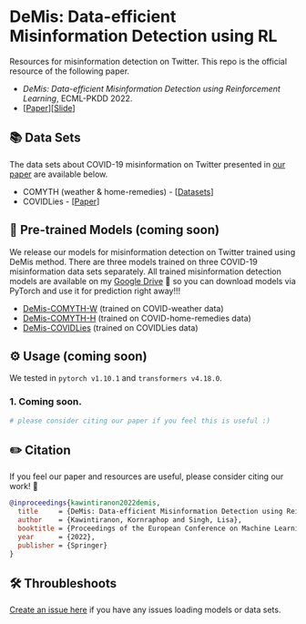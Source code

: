 # DeMis: Data-efficient Misinformation Detection using RL
Resources for misinformation detection on Twitter. This repo is the official resource of the following paper.
- *DeMis: Data-efficient Misinformation Detection using Reinforcement Learning*, ECML-PKDD 2022.
- [[Paper](https://drive.google.com/file/d/1oQL5R5YiaO3Wdj6o7Nqd7BVAN2kSMxN8/view?usp=sharing)][[Slide](https://docs.google.com/presentation/d/1buKDec8GezzwbNgR8lfj_dA4fqiVqc3qfewDq1W-Gl4/edit?usp=sharing)]

## 📚 Data Sets
The data sets about COVID-19 misinformation on Twitter presented in [our paper](https://drive.google.com/file/d/1oQL5R5YiaO3Wdj6o7Nqd7BVAN2kSMxN8/view?usp=sharing) are available below.

- COMYTH (weather & home-remedies) - [[Datasets](https://portals.mdi.georgetown.edu/public/misinformation-detection)]
- COVIDLies - [[Paper](https://aclanthology.org/2020.nlpcovid19-2.11/)]

## 🚀 Pre-trained Models (coming soon)
We release our models for misinformation detection on Twitter trained using DeMis method. There are three models trained on three COVID-19 misinformation data sets separately. All trained misinformation detection models are available on my [Google Drive](XXX) 🤗 so you can download models via PyTorch and use it for prediction right away!!!

- [DeMis-COMYTH-W](XXX) (trained on COVID-weather data)
- [DeMis-COMYTH-H](XXX) (trained on COVID-home-remedies data)
- [DeMis-COVIDLies](XXX) (trained on COVIDLies data)

## ⚙️ Usage (coming soon)
We tested in `pytorch v1.10.1` and `transformers v4.18.0`.

### 1. Coming soon.
```python
# please consider citing our paper if you feel this is useful :)
```

## ✏️ Citation
If you feel our paper and resources are useful, please consider citing our work! 🙏
```bibtex
@inproceedings{kawintiranon2022demis,
  title     = {DeMis: Data-efficient Misinformation Detection using Reinforcement Learning},
  author    = {Kawintiranon, Kornraphop and Singh, Lisa},
  booktitle = {Proceedings of the European Conference on Machine Learning and Principles and Practice of Knowledge Discovery in Databases (ECML-PKDD)},
  year      = {2022},
  publisher = {Springer}
}
```

##  🛠 Throubleshoots
[Create an issue here](https://github.com/GU-DataLab/misinformation-detection-DeMis/issues) if you have any issues loading models or data sets.
